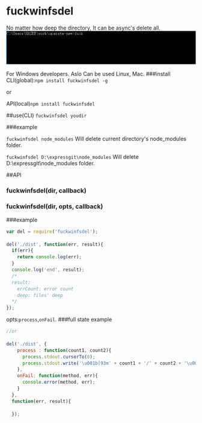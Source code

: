# fuckwinfsdel
No matter how deep the directory, It can be async's delete all.
![image](https://github.com/hezedu/SomethingBoring/blob/master/fuckwinfsdel.gif?raw=true)

For Windows developers. Aslo Can be used Linux, Mac.
###install
CLI(global):`npm install fuckwinfsdel -g`

or 

API(local)`npm install fuckwinfsdel`

##use(CLI)
`fuckwinfsdel youdir`

###example

`fuckwinfsdel node_modules`
Will delete current directory's node_modules folder.

`fuckwinfsdel D:\expressgit\node_modules`
Will delete D:\expressgit\node_modules folder.

##API
### fuckwinfsdel(dir, callback)
### fuckwinfsdel(dir, opts, callback)

###example
```js
var del = require('fuckwinfsdel');

del('./dist', function(err, result){
  if(err){
    return console.log(err);
  }
  console.log('end', result);
  /*
  result:
    errCount: error count 
    deep: files' deep
  */
});
```
opts:`process`,`onFail`.
###full state example
```js
//or 

del('./dist', {
    process : function(count1, count2){
      process.stdout.cursorTo(0);
      process.stdout.write('\u001b[93m' + count1 + '/' + count2 + '\u001b[39m');
    },
    onFail: function(method, err){
      console.error(method, err);
    }
  },
  function(err, result){

  });
```
